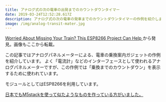 ```yaml
---
title: アナログ式の次の電車の出発までのカウントダウンタイマー
date: 2019-03-24T12:52:28.617Z
description: アナログ式の次の電車の発車までのカウントダウンタイマーの作例を紹介します。
image: /img/analog-transit-mater.jpg
---
```

[Worried About Missing Your Train? This ESP8266 Project Can Help](https://blog.hackster.io/worried-about-missing-your-train-this-esp8266-project-can-help-f2ee681e0ed2)から発見。画像もここから転載。

この記事ではアナログパネルメーターによる、電車の乗換案内ガジェットの作例を紹介しています。
よく「電流計」などのインターフェースとして使われるアナログパネルメーターですが、この作例では「乗換までのカウントダウン」を表示するために使われています。

モジュールとしてはESP8266を利用しています。

[日本でもM5stackを使って似たようなものを作っている方がいました。](https://qiita.com/ktansai/items/35597438a232e2239c07)
